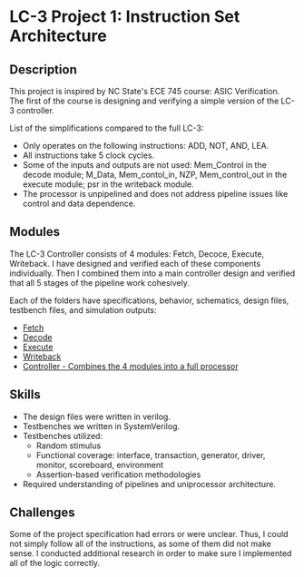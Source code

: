 # LC-3 Project 1: Instruction Set Architecture
## Description
This project is inspired by NC State's ECE 745 course: ASIC Verification. The first of the course is designing and verifying a simple version of the LC-3 controller.

List of the simplifications compared to the full LC-3:
- Only operates on the following instructions: ADD, NOT, AND, LEA.
- All instructions take 5 clock cycles.
- Some of the inputs and outputs are not used: Mem_Control in the decode module; M_Data, Mem_contol_in, NZP, Mem_control_out in the execute module; psr in the writeback module.
- The processor is unpipelined and does not address pipeline issues like control and data dependence.

## Modules
The LC-3 Controller consists of 4 modules: Fetch, Decoce, Execute, Writeback. I have designed and verified each of these components individually. Then I combined them into a main controller design and verified that all 5 stages of the pipeline work cohesively. 

Each of the folders have specifications, behavior, schematics, design files, testbench files, and simulation outputs:
- [Fetch](https://github.com/coolnikitav/nikitas-notebook/tree/5ba684eed46259b160b7792295dfdfa551b46786/engineering/lc3-controller-project1/fetch)
- [Decode](https://github.com/coolnikitav/nikitas-notebook/tree/5ba684eed46259b160b7792295dfdfa551b46786/engineering/lc3-controller-project1/decode)
- [Execute](https://github.com/coolnikitav/nikitas-notebook/tree/5ba684eed46259b160b7792295dfdfa551b46786/engineering/lc3-controller-project1/execute)
- [Writeback](https://github.com/coolnikitav/nikitas-notebook/tree/5ba684eed46259b160b7792295dfdfa551b46786/engineering/lc3-controller-project1/writeback)
- [Controller - Combines the 4 modules into a full processor](https://github.com/coolnikitav/nikitas-notebook/tree/5ba684eed46259b160b7792295dfdfa551b46786/engineering/lc3-controller-project1/controller)

## Skills
- The design files were written in verilog.
- Testbenches we written in SystemVerilog.
- Testbenches utilized:
  - Random stimulus
  - Functional coverage: interface, transaction, generator, driver, monitor, scoreboard, environment
  - Assertion-based verification methodologies
- Required understanding of pipelines and uniprocessor architecture.

## Challenges
Some of the project specification had errors or were unclear. Thus, I could not simply follow all of the instructions, as some of them did not make sense. 
I conducted additional research in order to make sure I implemented all of the logic correctly. 

